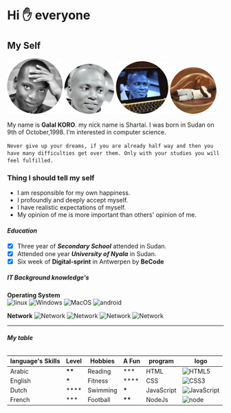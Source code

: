 # Hi ✋ everyone

## My Self

![alt](../images/galal3.png) ![alt](../images/galal.png)
![alt](../images/galal2.png) ![alt](../images/galal4.png)

My name is **Galal KORO**. my nick name is Shartai. I was born in Sudan on 9th
of October,1998. I’m interested in computer science.

`Never give up your dreams, if you are already half way and then you have many difficulties get over them. Only with your studies you will feel fulfilled.`

### Thing I should tell my self

- I am responsible for my own happiness.
- I profoundly and deeply accept myself.
- I have realistic expectations of myself.
- My opinion of me is more important than others' opinion of me.

#### _Education_

- [x] Three year of **_Secondary School_** attended in Sudan.
- [x] Attended one year **_University of Nyala_** in Sudan.
- [x] Six week of **Digital-sprint** in Antwerpen by **BeCode**

##### **IT Background knowledge's**

**Operating System**  
 ![linux](https://img.shields.io/badge/Linux-FCC624?style=for-the-badge&logo=linux&logoColor=black)
![Windows](https://img.shields.io/badge/windows-white?style=for-the-badge&logo=windows&logoColor=blue)
![MacOS](https://img.shields.io/badge/apple-fff?style=for-the-badge&logo=apple&logoColor=black)
![android](https://img.shields.io/badge/android-white?style=for-the-badge&logo=android&logoColor=green)

**Network**
![Network](https://img.shields.io/badge/LocalAreaNetwork-ffff00?style=flat-circle&logo=LAN&logoColor=#ffff00)
![Network](https://img.shields.io/badge/PersonalAreaNetwork-ff0000?style=flat-circle&logo=LAN&logoColor=#ffff00)
![Network](https://img.shields.io/badge/MetropolitanAreaNetwork-ffff000ff?style=flat-circle&logo=LAN&logoColor=#ffff00)
![Network](https://img.shields.io/badge/WideAreaNetwork-ffff00?style=flat-circle&logo=LAN&logoColor=#ffff00)

---

###### **_My table_**

| language's Skills | Level    | Hobbies  | A Fun    | program    | logo                                                                                                                                              |
| ----------------- | -------- | -------- | -------- | ---------- | ------------------------------------------------------------------------------------------------------------------------------------------------- |
| Arabic            | **\*\*** | Reading  | \*\*\*   | HTML       | ![HTML5](https://img.shields.io/badge/-HTML5-%23E44D27?style=flat-square&logo=html5&logoColor=ffffff)                                             |
| English           | **\***   | Fitness  | \*\*\*\* | CSS        | ![CSS3](https://img.shields.io/badge/-CSS-%231572B6?style=flat-square&logo=css3)                                                                  |
| Dutch             | \*\*\*\* | Swimming | **\***   | JavaScript | ![JavaScript](https://img.shields.io/badge/-JS-%23F7DF1C?style=flat-square&logo=javascript&logoColor=000000&labelColor=%23F7DF1C&color=%23FFCE5A) |
| French            | \*\*\*   | Football | **\*\*** | NodeJs     | ![node](https://img.shields.io/badge/-node-js%23CC6699?style=flat-square&logo=node-js&logoColor=ffffff)                                           |

